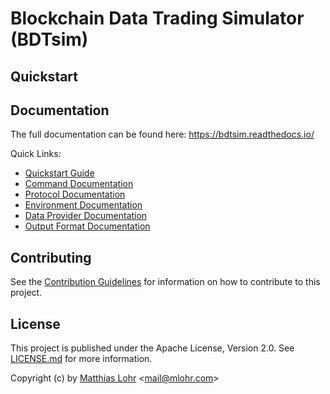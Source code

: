 # Blockchain Data Trading Simulator (BDTsim)

## Quickstart

## Documentation

The full documentation can be found here: https://bdtsim.readthedocs.io/

Quick Links:

  * [Quickstart Guide](https://bdtsim.readthedocs.io/en/latest/quickstart/)
  * [Command Documentation](https://bdtsim.readthedocs.io/en/latest/commands/)
  * [Protocol Documentation](https://bdtsim.readthedocs.io/en/latest/protocols/)
  * [Environment Documentation](https://bdtsim.readthedocs.io/en/latest/environments/)
  * [Data Provider Documentation](https://bdtsim.readthedocs.io/en/latest/data_providers/)
  * [Output Format Documentation](https://bdtsim.readthedocs.io/en/latest/output_formats/)


## Contributing

See the [Contribution Guidelines](https://gitlab.com/MatthiasLohr/bdtsim/-/blob/master/CONTRIBUTING.md) for information on how to contribute to this project.


## License

This project is published under the Apache License, Version 2.0.
See [LICENSE.md](https://gitlab.com/MatthiasLohr/bdtsim/-/blob/master/LICENSE.md) for more information.

Copyright (c) by [Matthias Lohr](https://mlohr.com/) &lt;[mail@mlohr.com](mailto:mail@mlohr.com)&gt;
